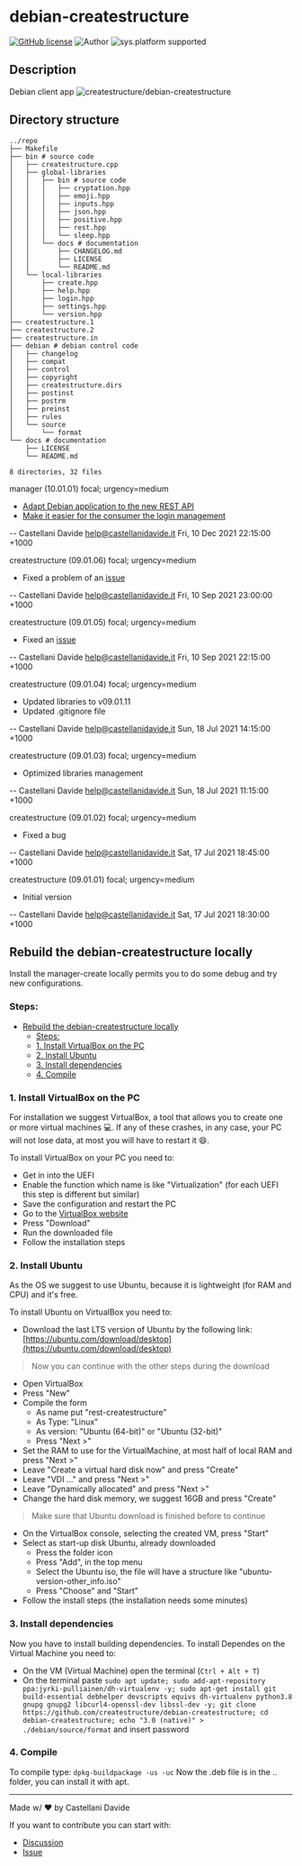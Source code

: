 # debian-createstructure
[![GitHub license](https://img.shields.io/badge/license-GNU-green?style=flat)](https://github.com/createstructure/debian-createstructure/blob/v10-beta/docs/LICENSE)
![Author](https://img.shields.io/badge/author-Castellani%20Davide-green?style=flat)
![sys.platform supported](https://img.shields.io/badge/OS%20platform%20supported-all-blue?style=flat) 

##  Description 
Debian client app
![createstructure/debian-createstructure](https://opengraph.githubassets.com/ffec71b52f5a8aad89c032753b480a607568cc335e0d8769b84c26c05163c2ad/createstructure/debian-createstructure)
##  Directory structure 

```
../repo
├── Makefile
├── bin # source code
│   ├── createstructure.cpp
│   ├── global-libraries
│   │   ├── bin # source code
│   │   │   ├── cryptation.hpp
│   │   │   ├── emoji.hpp
│   │   │   ├── inputs.hpp
│   │   │   ├── json.hpp
│   │   │   ├── positive.hpp
│   │   │   ├── rest.hpp
│   │   │   └── sleep.hpp
│   │   └── docs # documentation
│   │       ├── CHANGELOG.md
│   │       ├── LICENSE
│   │       └── README.md
│   └── local-libraries
│       ├── create.hpp
│       ├── help.hpp
│       ├── login.hpp
│       ├── settings.hpp
│       └── version.hpp
├── createstructure.1
├── createstructure.2
├── createstructure.in
├── debian # debian control code
│   ├── changelog
│   ├── compat
│   ├── control
│   ├── copyright
│   ├── createstructure.dirs
│   ├── postinst
│   ├── postrm
│   ├── preinst
│   ├── rules
│   └── source
│       └── format
└── docs # documentation
    ├── LICENSE
    └── README.md

8 directories, 32 files
```
manager (10.01.01) focal; urgency=medium

  * [Adapt Debian application to the new REST API](https://github.com/createstructure/manager-createstructure/issues/2)
  * [Make it easier for the consumer the login management](https://github.com/createstructure/manager-createstructure/issues/3)

 -- Castellani Davide <help@castellanidavide.it>  Fri, 10 Dec 2021 22:15:00 +1000

createstructure (09.01.06) focal; urgency=medium

  * Fixed a problem of an [issue](https://github.com/createstructure/libraries-createstructure/issues/1)

 -- Castellani Davide <help@castellanidavide.it>  Fri, 10 Sep 2021 23:00:00 +1000

createstructure (09.01.05) focal; urgency=medium

  * Fixed an [issue](https://github.com/createstructure/libraries-createstructure/issues/1)

 -- Castellani Davide <help@castellanidavide.it>  Fri, 10 Sep 2021 22:15:00 +1000

createstructure (09.01.04) focal; urgency=medium

  * Updated libraries to v09.01.11
  * Updated .gitignore file

 -- Castellani Davide <help@castellanidavide.it>  Sun, 18 Jul 2021 14:15:00 +1000

createstructure (09.01.03) focal; urgency=medium

  * Optimized libraries management

 -- Castellani Davide <help@castellanidavide.it>  Sun, 18 Jul 2021 11:15:00 +1000

createstructure (09.01.02) focal; urgency=medium

  * Fixed a bug

 -- Castellani Davide <help@castellanidavide.it>  Sat, 17 Jul 2021 18:45:00 +1000

createstructure (09.01.01) focal; urgency=medium

  * Initial version

 -- Castellani Davide <help@castellanidavide.it>  Sat, 17 Jul 2021 18:30:00 +1000
##  Rebuild the debian-createstructure locally 
Install the manager-create locally permits you to do some debug and try new configurations.

### Steps:
- [ Rebuild the debian-createstructure locally ](#octocat-rebuild-the-debian-createstructure-locally-octocat)
  - [Steps:](#steps)
  - [1. Install VirtualBox on the PC](#1-install-virtualbox-on-the-pc)
  - [2. Install Ubuntu](#2-install-ubuntu)
  - [3. Install dependencies](#3-install-dependencies)
  - [4. Compile](#4-compile)

### 1. Install VirtualBox on the PC
For installation we suggest VirtualBox, a tool that allows you to create one or more virtual machines :computer:.
If any of these crashes, in any case, your PC will not lose data, at most you will have to restart it :smile:.

To install VirtualBox on your PC you need to:
- Get in into the UEFI
- Enable the function which name is like "Virtualization" (for each UEFI this step is different but similar)
- Save the configuration and restart the PC
- Go to the [VirtualBox website](https://www.virtualbox.org/)
- Press "Download"
- Run the downloaded file
- Follow the installation steps

### 2. Install Ubuntu
As the OS we suggest to use Ubuntu, because it is lightweight (for RAM and CPU) and it's free.

To install Ubuntu on VirtualBox you need to:
- Download the last LTS version of Ubuntu by the following link: [https://ubuntu.com/download/desktop](https://ubuntu.com/download/desktop)
> Now you can continue with the other steps during the download
- Open VirtualBox
- Press "New"
- Compile the form
    - As name put "rest-createstructure"
    - As Type: "Linux"
    - As version: "Ubuntu (64-bit)" or "Ubuntu (32-bit)"
    - Press "Next >"
- Set the RAM to use for the VirtualMachine, at most half of local RAM and press "Next >"
- Leave "Create a virtual hard disk now" and press "Create"
- Leave "VDI ..." and press "Next >"
- Leave "Dynamically allocated" and press "Next >"
- Change the hard disk memory, we suggest 16GB and press "Create"
> Make sure that Ubuntu download is finished before to continue
- On the VirtualBox console, selecting the created VM, press "Start"
- Select as start-up disk Ubuntu, already downloaded
    - Press the folder icon
    - Press "Add", in the top menu
    - Select the Ubuntu iso, the file will have a structure like "ubuntu-version-other_info.iso"
    - Press "Choose" and "Start"
- Follow the install steps (the installation needs some minutes)

### 3. Install dependencies
Now you have to install building dependencies.
To install Dependes on the Virtual Machine you need to:
- On the VM (Virtual Machine) open the terminal (`Ctrl + Alt + T`)
- On the terminal paste `sudo apt update; sudo add-apt-repository ppa:jyrki-pulliainen/dh-virtualenv -y; sudo apt-get install git build-essential debhelper devscripts equivs dh-virtualenv python3.8 gnupg gnupg2 libcurl4-openssl-dev libssl-dev -y; git clone https://github.com/createstructure/debian-createstructure; cd debian-createstructure; echo "3.0 (native)" > ./debian/source/format` and insert password

### 4. Compile
To compile type: `dpkg-buildpackage -us -uc`
Now the .deb file is in the .. folder, you can install it with apt.

---
Made w/ :heart: by Castellani Davide

If you want to contribute you can start with:
- [Discussion](https://github.com/createstructure/debian-createstructure/discussions)
- [Issue](https://github.com/createstructure/debian-createstructure/issues/new)

